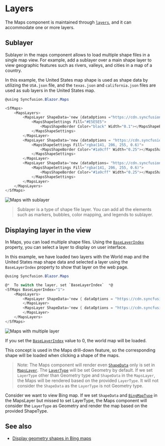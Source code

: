 # Layers

The Maps component is maintained through [`layers`](https://help.syncfusion.com/cr/aspnetcore-blazor/Syncfusion.Blazor.Maps.MapsLayer.html), and it can accommodate one or more layers.

## Sublayer

Sublayer in the maps component allows to load multiple shape files in a single map view. For example, add a sublayer over a main shape layer to view geographic features such as rivers, valleys, and cities in a map of a country.

In this example, the United States map shape is used as shape data by utilizing the `USA.json` file, and the `texas.json` and `california.json` files are used as sub layers in the United States map.

```csharp
@using Syncfusion.Blazor.Maps

<SfMaps>
    <MapsLayers>
        <MapsLayer ShapeData='new {dataOptions ="https://cdn.syncfusion.com/maps/map-data/usa.json"}'>
            <MapsShapeSettings Fill="#E5E5E5">
                <MapsShapeBorder Color="black" Width="0.1"></MapsShapeBorder>
            </MapsShapeSettings>
        </MapsLayer>
        <MapsLayer ShapeData='new {dataOptions = "https://cdn.syncfusion.com/maps/map-data/texas.json"}' Type="Syncfusion.Blazor.Maps.Type.SubLayer">
            <MapsShapeSettings Fill="rgba(141, 206, 255, 0.6)">
                <MapsShapeBorder Color="#1a9cff" Width="0.25"></MapsShapeBorder>
            </MapsShapeSettings>
        </MapsLayer>
        <MapsLayer ShapeData='new {dataOptions= "https://cdn.syncfusion.com/maps/map-data/california.json"}' Type="Syncfusion.Blazor.Maps.Type.SubLayer">
            <MapsShapeSettings Fill="rgba(141, 206, 255, 0.6)">
                <MapsShapeBorder Color="#1a9cff" Width="0.25"></MapsShapeBorder>
            </MapsShapeSettings>
        </MapsLayer>
    </MapsLayers>
</SfMaps>
```

![Maps with sublayer](./images/Layers/layers.png)

> Sublayer is a type of shape file layer. You can add all the elements such as markers, bubbles, color mapping, and legends to sublayer.

## Displaying layer in the view

In Maps, you can load multiple shape files. Using the [`BaseLayerIndex`](https://help.syncfusion.com/cr/blazor/Syncfusion.Blazor~Syncfusion.Blazor.Maps.SfMaps~BaseLayerIndex.html) property, you can select a layer to display on user interface.

In this example, we have loaded two layers with the World map and the United States map shape data and selected a layer using the `BaseLayerIndex` property to show that layer on the web page.

```csharp
@using Syncfusion.Blazor.Maps

@*  To switch the layer, set `BaseLayerIndex`  *@
<SfMaps BaseLayerIndex="1">
    <MapsLayers>
        <MapsLayer ShapeData='new { dataOptions = "https://cdn.syncfusion.com/maps/map-data/world-map.json" }'>
        </MapsLayer>
        <MapsLayer ShapeData='new { dataOptions = "https://cdn.syncfusion.com/maps/map-data/usa.json" }'>
        </MapsLayer>
    </MapsLayers>
</SfMaps>
```

![Maps with multiple layer](./images/Layers/multi-layer.png)

If you set the [`BaseLayerIndex`](https://help.syncfusion.com/cr/blazor/Syncfusion.Blazor~Syncfusion.Blazor.Maps.SfMaps~BaseLayerIndex.html) value to 0, the world map will be loaded.

This concept is used in the Maps drill-down feature, so the corresponding shape will be loaded when clicking a shape of the maps.

> Note: The Maps component will render even [`ShapeData`](https://help.syncfusion.com/cr/blazor/Syncfusion.Blazor.Charts.ChartSeries.html#Syncfusion_Blazor_Charts_ChartSeries_SummaryFillColor) only is set in [`MapsLayer`](https://help.syncfusion.com/cr/blazor/Syncfusion.Blazor.Maps.MapsLayer.html). The [`LayerType`](https://help.syncfusion.com/cr/blazor/Syncfusion.Blazor.Charts.SfRangeNavigator.html#Syncfusion_Blazor_Charts_SfRangeNavigator_NavigatorBorder) will be set Geometry by default. If we set `LayerType` other than Geometry type and `ShapeData` in the `MapsLayer`, the Maps will be rendered based on the provided `LayerType`. It will not consider the `ShapeData` as the `LayerType` is not Geometry type.

Consider we want to view Bing map. If we set `ShapeData` and [`BingMapType`](https://help.syncfusion.com/cr/blazor/Syncfusion.Blazor.Charts.SfRangeNavigator.html#Syncfusion_Blazor_Charts_SfRangeNavigator_ValueType) in the MapsLayer but missed to set LayerType, the Maps component will consider the `LayerType` as Geometry and render the map based on the provided ShapeType.

## See also

* [Display geometry shapes in Bing maps](how-to/display-geometry-shapes-in-bing-maps)
